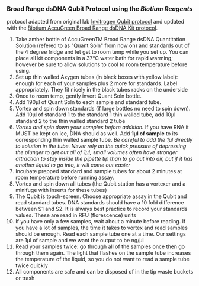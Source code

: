 
### Broad Range dsDNA Qubit Protocol using the ***Biotium Reagents***
protocol adapted from original lab [Invitrogen Qubit protocol](https://github.com/meschedl/PPP-Lab-Resources/blob/master/Protocols_and_Lab_Resources/DNA_Quality_Control/Invitrogen-Qubit-Assay-Protocol.md) and updated with the [Biotium AccuGreen Broad Range dsDNA Kit protocol](https://biotium.com/wp-content/uploads/2017/12/PI-31069.pdf).

1. Take amber bottle of AccuGreenTM Broad Range dsDNA Quantitation Solution (refered to as "Quant Soln" from now on) and standards out of the 4 degree fridge and let get to room temp while you set up. You can place all kit components in a 37°C water bath for rapid warming; however be sure to allow solutions to cool to room temperature before using.
2. Set up thin walled Axygen tubes (in black boxes with yellow label): enough for each of your samples plus 2 more for standards. Label appropriately. They fit nicely in the black tubes racks on the underside
3. Once to room temp, gently invert Quant Soln bottle.
4. Add 190μl of Quant Soln to each sample and standard tube.
5. Vortex and spin down standards (if large bottles no need to spin down). Add 10µl of standard 1 to the standard 1 thin walled tube, add 10µl standard 2 to the thin walled standard 2 tube
6. *Vortex and spin down your samples before addition.* If you have RNA it MUST be kept on ice, DNA should as well. Add **1μl of sample** to its corresponding thin walled sample tube. *Be careful to add the 1μl directly to solution in the tube. Never rely on the quick pressure of depressing the plunger to get out all of 1μl, small volumes often have stronger attraction to stay inside the pipette tip than to go out into air, but if it has another liquid to go into, it will come out easier*
7. Incubate prepped standard and sample tubes for about 2 minutes at room temperature before running assay.
8. Vortex and spin down all tubes (the Qubit station has a vortexer and a minifuge with inserts for these tubes)
9. The Qubit is touch-screen. Choose appropriate assay in the Qubit and read standard tubes. DNA standards should have a 10 fold difference between S1 and S2. It is always best practice to record your standards values. These are read in RFU (florescence) units
10. If you have only a few samples, wait about a minute before reading. If you have a lot of samples, the time it takes to vortex and read samples should be enough. Read each sample tube one at a time. Our settings are 1μl of sample and we want the output to be ng/μl
11. Read your samples twice: go through all of the samples once then go through them again. The light that flashes on the sample tube increases the temperature of the liquid, so you do not want to read a sample tube twice quickly
12. All components are safe and can be disposed of in the tip waste buckets or trash

